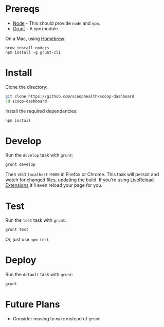 # Prereqs

* [Node](http://nodejs.org/) - This should provide `node` and `npm`.
* [Grunt](http://gruntjs.com/) - A `npm` module.

On a Mac, using [Homebrew](http://brew.sh/):
```
brew install nodejs
npm install -g grunt-cli
```

# Install
Clone the directory:
```bash
git clone https://github.com/scoophealth/scoop-dashboard
cd scoop-dashboard
```
Install the required dependencies:
```bash
npm install
```

# Develop
Run the `develop` task with `grunt`:
```bash
grunt develop
```
Then visit `localhost:9000` in Firefox or Chrome.
This task will persist and watch for changed files, updating the build.
If you're using [LiveReload Extensions](http://feedback.livereload.com/knowledgebase/articles/86242-how-do-i-install-and-use-the-browser-extensions-) it'll even reload your page for you.

# Test
Run the `test` task with `grunt`:
```bash
grunt test
```
Or, just use `npm test`

# Deploy
Run the `default` task with `grunt`:
```bash
grunt
```

# Future Plans

* Consider moving to `make` instead of `grunt`
